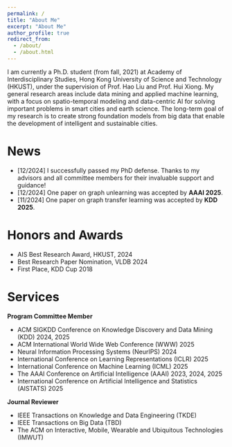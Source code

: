 ```yaml
---
permalink: /
title: "About Me"
excerpt: "About Me"
author_profile: true
redirect_from:
  - /about/
  - /about.html
---
```


I am currently a Ph.D. student (from fall, 2021) at Academy of Interdisciplinary Studies, Hong Kong University of Science and Technology (HKUST), under the supervision of Prof. Hao Liu and Prof. Hui Xiong. My general research areas include data mining and applied machine learning, with a focus on spatio-temporal modeling and data-centric AI for solving important problems in smart cities and earth science. The long-term goal of my research is to create strong foundation models from big data that enable the development of intelligent and sustainable cities.

# News

- \[12/2024\] I successfully passed my PhD defense. Thanks to my advisors and all committee members for their invaluable support and guidance!
- \[12/2024\] One paper on graph unlearning was accepted by **AAAI 2025**.
- \[11/2024\] One paper on graph transfer learning was accepted by **KDD 2025**.

# Honors and Awards
* AIS Best Research Award, HKUST, 2024
* Best Research Paper Nomination, VLDB 2024
* First Place, KDD Cup 2018

# Services
**Program Committee Member**
* ACM SIGKDD Conference on Knowledge Discovery and Data Mining (KDD) 2024, 2025
* ACM International World Wide Web Conference (WWW) 2025
* Neural Information Processing Systems (NeurIPS) 2024
* International Conference on Learning Representations (ICLR) 2025
* International Conference on Machine Learning (ICML) 2025
* The AAAI Conference on Artificial Intelligence (AAAI) 2023, 2024, 2025
* International Conference on Artificial Intelligence and Statistics (AISTATS) 2025

**Journal Reviewer**
* IEEE Transactions on Knowledge and Data Engineering (TKDE)
* IEEE Transactions on Big Data (TBD)
* The ACM on Interactive, Mobile, Wearable and Ubiquitous Technologies (IMWUT)

